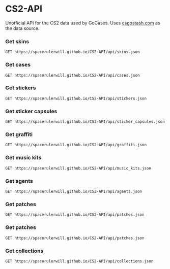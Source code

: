 # CS2-API
Unofficial API for the CS2 data used by GoCases. Uses [csgostash.com](https://www.csgostash.com) as the data source.

### Get skins
```http
GET https://spacerulerwill.github.io/CS2-API/api/skins.json
```

### Get cases
```http
GET https://spacerulerwill.github.io/CS2-API/api/cases.json
```

### Get stickers
```http
GET https://spacerulerwill.github.io/CS2-API/api/stickers.json
```

### Get sticker capsules
```http
GET https://spacerulerwill.github.io/CS2-API/api/sticker_capsules.json
```

### Get graffiti
```http
GET https://spacerulerwill.github.io/CS2-API/api/graffiti.json
```

### Get music kits
```http
GET https://spacerulerwill.github.io/CS2-API/api/music_kits.json
```

### Get agents
```http
GET https://spacerulerwill.github.io/CS2-API/api/agents.json
```

### Get patches
```http
GET https://spacerulerwill.github.io/CS2-API/api/patches.json
```

### Get patches
```http
GET https://spacerulerwill.github.io/CS2-API/api/patches.json
```

### Get collections
```http
GET https://spacerulerwill.github.io/CS2-API/api/collections.json
```